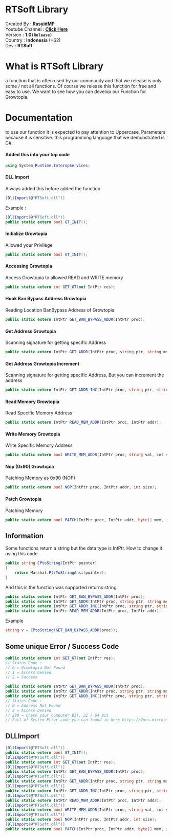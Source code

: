 # RTSoft Library
Created By : <a href="https://www.facebook.com/RasyidMFS"><b>RasyidMF</b></a><br>
Youtube Channel : <b><a href="https://www.youtube.com/channel/UC4pMFaK2xg1NVlmo3I6Kvkw?view_as=subscriber">Click Here</a></b><br>
Version : <b>1.0<code>(Release)</code></b><br>
Country : <b>Indonesia</b> (+62) <br>
Dev : <b>RTSoft</b><br>

# What is RTSoft Library
a function that is often used by our community and that we release is only some / not all functions. Of course we release this function for free and easy to use. We want to see how you can develop our Function for Growtopia.

# Documentation
to use our function it is expected to pay attention to Uppercase, Parameters because it is sensitive. this programming language that we demonstrated is C#.

#### Added this into your top code
```csharp
using System.Runtime.InteropServices;
```
#### DLL Import
Always added this before added the function
```csharp
[DllImport(@"RTSoft.dll")]
```
Example :
```csharp
[DllImport(@"RTSoft.dll")]
public static extern bool GT_INIT();
```
#### Initialize Growtopia
Allowed your Privilege
```csharp
public static extern bool GT_INIT();
```
#### Accessing Growtopia
Access Growtopia to allowed READ and WRITE memory
```csharp
public static extern int GET_GT(out IntPtr res);
```
#### Hook Ban Bypass Address Growtopia
Reading Location BanBypass Address of Growtopia
```csharp
public static extern IntPtr GET_BAN_BYPASS_ADDR(IntPtr proc);
```
#### Get Address Growtopia
Scanning signature for getting specific Address
```csharp
public static extern IntPtr GET_ADDR(IntPtr proc, string ptr, string msk, out IntPtr resaddr);
```
#### Get Address Growtopia Increment
Scanning signature for getting specific Address, But you can increment the address
```csharp
public static extern IntPtr GET_ADDR_INC(IntPtr proc, string ptr, string msk, int inc, out IntPtr resaddr);
```
#### Read Memory Growtopia
Read Specific Memory Address
```csharp
public static extern IntPtr READ_MEM_ADDR(IntPtr proc, IntPtr addr);
```
#### Write Memory Growtopia
Write Specific Memory Address
```csharp
public static extern bool WRITE_MEM_ADDR(IntPtr proc, string val, int size, IntPtr addr);
```
#### Nop (0x90) Growtopia
Patching Memory as 0x90 (NOP)
```csharp
public static extern bool NOP(IntPtr proc, IntPtr addr, int size);
```
#### Patch Growtopia
Patching Memory
```csharp
public static extern bool PATCH(IntPtr proc, IntPtr addr, byte[] mem, int size);
```
## Information
Some functions return a string but the data type is IntPtr. How to change it using this code.
```csharp
public string CPtoString(IntPtr pointer)
{
    return Marshal.PtrToStringAnsi(pointer);
}
```
And this is the function was supported returns string
```csharp
public static extern IntPtr GET_BAN_BYPASS_ADDR(IntPtr proc);
public static extern IntPtr GET_ADDR(IntPtr proc, string ptr, string msk, out IntPtr resaddr);
public static extern IntPtr GET_ADDR_INC(IntPtr proc, string ptr, string msk, int inc, out IntPtr resaddr);
public static extern IntPtr READ_MEM_ADDR(IntPtr proc, IntPtr addr);
```
Example
```csharp
string v = CPtoString(GET_BAN_BYPASS_ADDR(proc));
```
## Some unique Error / Success Code
```csharp
public static extern int GET_GT(out IntPtr res);
// Status Code :
// 0 = Growtopia Not Found
// 1 = Access Denied
// 2 = Success

public static extern IntPtr GET_BAN_BYPASS_ADDR(IntPtr proc);
public static extern IntPtr GET_ADDR(IntPtr proc, string ptr, string msk, out IntPtr resaddr);
public static extern IntPtr GET_ADDR_INC(IntPtr proc, string ptr, string msk, int inc, out IntPtr resaddr);
// Status Code :
// 0 = Address Not Found
// 5 = Access Denied
// 299 = Check your Computer BIT, 32 / 64 Bit
// Full of System Error code you can found in here https://docs.microsoft.com/en-us/windows/win32/debug/system-error-codes--0-499-
```
## DLLImport
```csharp
[DllImport(@"RTSoft.dll")]
public static extern bool GT_INIT();
[DllImport(@"RTSoft.dll")]
public static extern int GET_GT(out IntPtr res);
[DllImport(@"RTSoft.dll")]
public static extern IntPtr GET_BAN_BYPASS_ADDR(IntPtr proc);
[DllImport(@"RTSoft.dll")]
public static extern IntPtr GET_ADDR(IntPtr proc, string ptr, string msk, out IntPtr resaddr);
[DllImport(@"RTSoft.dll")]
public static extern IntPtr GET_ADDR_INC(IntPtr proc, string ptr, string msk, int inc, out IntPtr resaddr);
[DllImport(@"RTSoft.dll")]
public static extern IntPtr READ_MEM_ADDR(IntPtr proc, IntPtr addr);
[DllImport(@"RTSoft.dll")]
public static extern bool WRITE_MEM_ADDR(IntPtr proc, string val, int size, IntPtr addr);
[DllImport(@"RTSoft.dll")]
public static extern bool NOP(IntPtr proc, IntPtr addr, int size);
[DllImport(@"RTSoft.dll")]
public static extern bool PATCH(IntPtr proc, IntPtr addr, byte[] mem, int size);
```



